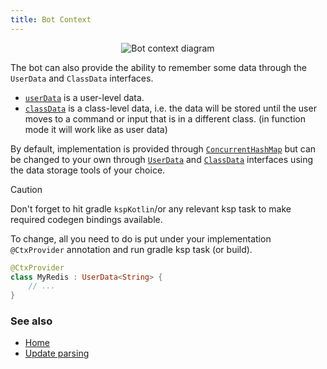 ```yaml
---
title: Bot Context
---
```


<p align="center">
  <img src="https://github.com/user-attachments/assets/60bb58ae-1806-4b8d-8550-833b09c2b606" alt="Bot context diagram" />
</p>

The bot can also provide the ability to remember some data through the `UserData` and `ClassData` interfaces.

- [`userData`](https://vendelieu.github.io/telegram-bot/telegram-bot/eu.vendeli.tgbot.interfaces.ctx/-user-data/index.html) is a user-level data.
- [`classData`](https://vendelieu.github.io/telegram-bot/telegram-bot/eu.vendeli.tgbot.interfaces.ctx/-class-data/index.html) is a class-level data, i.e. the data will be stored until the user moves to a command or input that is in a
  different class. (in function mode it will work like as user data)

By default, implementation is provided through [`ConcurrentHashMap`](https://kotlinlang.org/api/latest/jvm/stdlib/kotlin.collections/java.util.concurrent.-concurrent-map/) but can be changed to your own through [`UserData`](https://vendelieu.github.io/telegram-bot/telegram-bot/eu.vendeli.tgbot.interfaces.ctx/-user-data/index.html) and [`ClassData`](https://vendelieu.github.io/telegram-bot/telegram-bot/eu.vendeli.tgbot.interfaces.ctx/-class-data/index.html) interfaces using
the data storage tools of your choice.


> [!CAUTION]
> Don't forget to hit gradle `kspKotlin`/or any relevant ksp task to make required codegen bindings available. 


To change, all you need to do is put under your implementation `@CtxProvider` annotation and run gradle ksp task (or build).

```kotlin
@CtxProvider
class MyRedis : UserData<String> {
    // ...
}

```

### See also

* [Home](https://github.com/vendelieu/telegram-bot/wiki)
* [Update parsing](/Update-parsing)